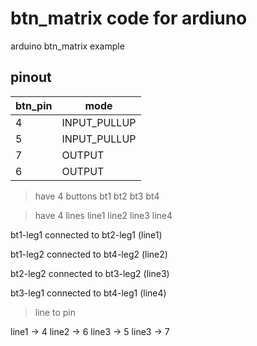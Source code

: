 # btn_matrix code for ardiuno

arduino btn_matrix example

## pinout

| btn_pin | mode | 
| ------------- | -------------- |
| 4 | INPUT_PULLUP |
| 5 | INPUT_PULLUP |
| 7 | OUTPUT |
| 6 | OUTPUT |

  > have 4 buttons
  bt1 bt2 bt3 bt4
  
  > have 4 lines
  line1 line2 line3 line4

  bt1-leg1 connected to bt2-leg1 (line1)

  bt1-leg2 connected to bt4-leg2 (line2)

  bt2-leg2 connected to bt3-leg2 (line3)

  bt3-leg1 connected to bt4-leg1 (line4)

  > line to pin

  line1 -> 4
  line2 -> 6
  line3 -> 5
  line3 -> 7

